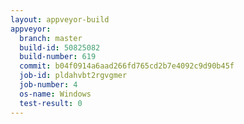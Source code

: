 ```yaml
---
layout: appveyor-build
appveyor:
  branch: master
  build-id: 50825082
  build-number: 619
  commit: b04f0914a6aad266fd765cd2b7e4092c9d90b45f
  job-id: pldahvbt2rgvgmer
  job-number: 4
  os-name: Windows
  test-result: 0
---
```

